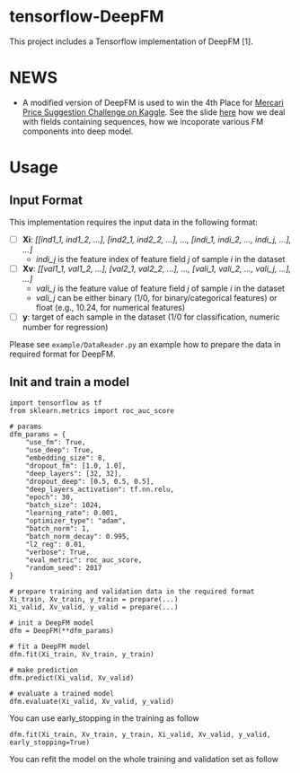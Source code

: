 
# tensorflow-DeepFM

This project includes a Tensorflow implementation of DeepFM [1].

# NEWS
- A modified version of DeepFM is used to win the 4th Place for [Mercari Price Suggestion Challenge on Kaggle](https://www.kaggle.com/c/mercari-price-suggestion-challenge). See the slide [here](https://github.com/ChenglongChen/tensorflow-XNN/blob/master/doc/Mercari_Price_Suggesion_Competition_ChenglongChen_4th_Place.pdf) how we deal with fields containing sequences, how we incoporate various FM components into deep model.

# Usage
## Input Format
This implementation requires the input data in the following format:
- [ ] **Xi**: *[[ind1_1, ind1_2, ...], [ind2_1, ind2_2, ...], ..., [indi_1, indi_2, ..., indi_j, ...], ...]*
    - *indi_j* is the feature index of feature field *j* of sample *i* in the dataset
- [ ] **Xv**: *[[val1_1, val1_2, ...], [val2_1, val2_2, ...], ..., [vali_1, vali_2, ..., vali_j, ...], ...]*
    - *vali_j* is the feature value of feature field *j* of sample *i* in the dataset
    - *vali_j* can be either binary (1/0, for binary/categorical features) or float (e.g., 10.24, for numerical features)
- [ ] **y**: target of each sample in the dataset (1/0 for classification, numeric number for regression)

Please see `example/DataReader.py` an example how to prepare the data in required format for DeepFM.

## Init and train a model
```
import tensorflow as tf
from sklearn.metrics import roc_auc_score

# params
dfm_params = {
    "use_fm": True,
    "use_deep": True,
    "embedding_size": 8,
    "dropout_fm": [1.0, 1.0],
    "deep_layers": [32, 32],
    "dropout_deep": [0.5, 0.5, 0.5],
    "deep_layers_activation": tf.nn.relu,
    "epoch": 30,
    "batch_size": 1024,
    "learning_rate": 0.001,
    "optimizer_type": "adam",
    "batch_norm": 1,
    "batch_norm_decay": 0.995,
    "l2_reg": 0.01,
    "verbose": True,
    "eval_metric": roc_auc_score,
    "random_seed": 2017
}

# prepare training and validation data in the required format
Xi_train, Xv_train, y_train = prepare(...)
Xi_valid, Xv_valid, y_valid = prepare(...)

# init a DeepFM model
dfm = DeepFM(**dfm_params)

# fit a DeepFM model
dfm.fit(Xi_train, Xv_train, y_train)

# make prediction
dfm.predict(Xi_valid, Xv_valid)

# evaluate a trained model
dfm.evaluate(Xi_valid, Xv_valid, y_valid)
```

You can use early_stopping in the training as follow
```
dfm.fit(Xi_train, Xv_train, y_train, Xi_valid, Xv_valid, y_valid, early_stopping=True)
```

You can refit the model on the whole training and validation set as follow